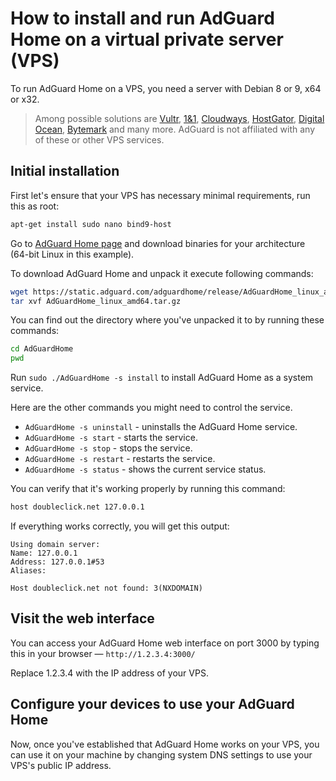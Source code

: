  # How to install and run AdGuard Home on a virtual private server (VPS)

To run AdGuard Home on a VPS, you need a server with Debian 8 or 9, x64 or x32. 

>Among possible solutions are [Vultr](https://www.vultr.com/), [1&1](https://www.1and1.co.uk/dynamic-cloud-server#configure-server), [Cloudways](https://www.cloudways.com/), [HostGator](https://hostgator.com/), [Digital Ocean](https://www.digitalocean.com/), [Bytemark](https://www.bytemark.co.uk/cloud-hosting/) and many more. AdGuard is not affiliated with any of these or other VPS services.

## Initial installation

First let's ensure that your VPS has necessary minimal requirements, run this as root:
```bash
apt-get install sudo nano bind9-host
```

Go to [AdGuard Home page](https://github.com/AdguardTeam/AdGuardHome#installation) and download binaries for your architecture (64-bit Linux in this example).

To download AdGuard Home and unpack it execute following commands:
```bash
wget https://static.adguard.com/adguardhome/release/AdGuardHome_linux_amd64.tar.gz
tar xvf AdGuardHome_linux_amd64.tar.gz
```

You can find out the directory where you've unpacked it to by running these commands:
```bash
cd AdGuardHome
pwd
```

Run `sudo ./AdGuardHome -s install` to install AdGuard Home as a system service.

Here are the other commands you might need to control the service.

* `AdGuardHome -s uninstall` - uninstalls the AdGuard Home service.
* `AdGuardHome -s start` - starts the service.
* `AdGuardHome -s stop` - stops the service.
* `AdGuardHome -s restart` - restarts the service.
* `AdGuardHome -s status` - shows the current service status.

You can verify that it's working properly by running this command:
```bash
host doubleclick.net 127.0.0.1
```

If everything works correctly, you will get this output:
```
Using domain server:
Name: 127.0.0.1
Address: 127.0.0.1#53
Aliases:

Host doubleclick.net not found: 3(NXDOMAIN)
```

## Visit the web interface
You can access your AdGuard Home web interface on port 3000 by typing this in your browser — `http://1.2.3.4:3000/`

Replace 1.2.3.4 with the IP address of your VPS.

## Configure your devices to use your AdGuard Home

Now, once you've established that AdGuard Home works on your VPS, you can use it on your machine by changing system DNS settings to use your VPS's public IP address.
